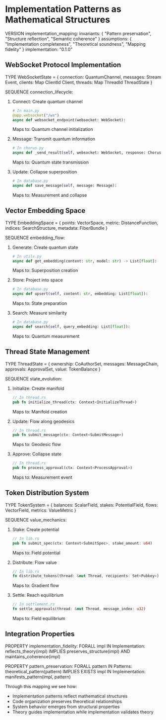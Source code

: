 # Implementation Patterns as Mathematical Structures

VERSION implementation_mapping:
  invariants: {
    "Pattern preservation",
    "Structure reflection",
    "Semantic coherence"
  }
  assumptions: {
    "Implementation completeness",
    "Theoretical soundness",
    "Mapping fidelity"
  }
  implementation: "0.1.0"

## WebSocket Protocol Implementation

TYPE WebSocketState = {
  connection: QuantumChannel,
  messages: Stream Event,
  clients: Map ClientId Client,
  threads: Map ThreadId ThreadState
}

SEQUENCE connection_lifecycle:
  1. Connect: Create quantum channel
     ```python
     # In main.py
     @app.websocket("/ws")
     async def websocket_endpoint(websocket: WebSocket):
     ```
     Maps to: Quantum channel initialization

  2. Message: Transmit quantum information
     ```python
     # In chorus.py
     async def _send_result(self, websocket: WebSocket, response: ChorusResponse):
     ```
     Maps to: Quantum state transmission

  3. Update: Collapse superposition
     ```python
     # In database.py
     async def save_message(self, message: Message):
     ```
     Maps to: Measurement and collapse

## Vector Embedding Space

TYPE EmbeddingSpace = {
  points: VectorSpace,
  metric: DistanceFunction,
  indices: SearchStructure,
  metadata: FiberBundle
}

SEQUENCE embedding_flow:
  1. Generate: Create quantum state
     ```python
     # In utils.py
     async def get_embedding(content: str, model: str) -> List[float]:
     ```
     Maps to: Superposition creation

  2. Store: Project into space
     ```python
     # In database.py
     async def upsert(self, content: str, embedding: List[float]):
     ```
     Maps to: State preparation

  3. Search: Measure similarity
     ```python
     # In database.py
     async def search(self, query_embedding: List[float]):
     ```
     Maps to: Quantum measurement

## Thread State Management

TYPE ThreadState = {
  ownership: CoAuthorSet,
  messages: MessageChain,
  approvals: ApprovalSet,
  value: TokenBalance
}

SEQUENCE state_evolution:
  1. Initialize: Create manifold
     ```rust
     // In thread.rs
     pub fn initialize_thread(ctx: Context<InitializeThread>)
     ```
     Maps to: Manifold creation

  2. Update: Flow along geodesics
     ```rust
     // In thread.rs
     pub fn submit_message(ctx: Context<SubmitMessage>)
     ```
     Maps to: Geodesic flow

  3. Approve: Collapse state
     ```rust
     // In thread.rs
     pub fn process_approval(ctx: Context<ProcessApproval>)
     ```
     Maps to: Measurement event

## Token Distribution System

TYPE TokenSystem = {
  balances: ScalarField,
  stakes: PotentialField,
  flows: VectorField,
  metrics: ValueMetric
}

SEQUENCE value_mechanics:
  1. Stake: Create potential
     ```rust
     // In lib.rs
     pub fn submit_spec(ctx: Context<SubmitSpec>, stake_amount: u64)
     ```
     Maps to: Field potential

  2. Distribute: Flow value
     ```rust
     // In lib.rs
     fn distribute_tokens(thread: &mut Thread, recipients: Set<Pubkey>)
     ```
     Maps to: Gradient flow

  3. Settle: Reach equilibrium
     ```rust
     // In settlement.rs
     fn settle_approvals(thread: &mut Thread, message_index: u32)
     ```
     Maps to: Field equilibrium

## Integration Properties

PROPERTY implementation_fidelity:
  FORALL impl IN Implementation:
    reflects_theory(impl) IMPLIES
      preserves_structure(impl) AND
      maintains_coherence(impl)

PROPERTY pattern_preservation:
  FORALL pattern IN Patterns:
    theoretical_pattern(pattern) IMPLIES
      EXISTS impl IN Implementation:
        manifests_pattern(impl, pattern)

Through this mapping we see how:
- Implementation patterns reflect mathematical structures
- Code organization preserves theoretical relationships
- System behavior emerges from structural properties
- Theory guides implementation while implementation validates theory
